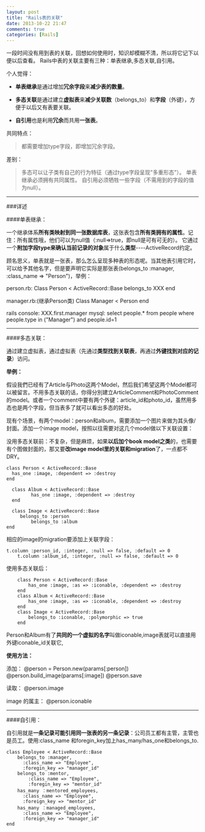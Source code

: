 ```yaml
---
layout: post
title: "Rails表的关联"
date: 2013-10-22 21:47
comments: true
categories: [Rails]
---
```


一段时间没有用到表的关联，回想如何使用时，知识却模糊不清，所以将它记下以便以后查看。
Rails中表的关联主要有三种：单表继承,多态关联,自引用。

个人觉得：

- **单表继承**是通过增加**冗余字段**来**减少表的数量**。

- **多态关联**是通过建立**虚拟表**来**减少关联数**（belongs\_to）和**字段**（外键），方便于以后又有表要关联。

- **自引用**也是利用**冗余**而共用**一张表**。

共同特点：
> 都需要增加type字段，即增加冗余字段。

差别：
> 多态可以让子类有自己的行为特征（通过type字段呈现"多重形态"）。
> 单表继承必须拥有共同属性。
> 自引用必须牺牲一些字段（不需用到的字段的值为null）。

--------------------------------------------------------------

###详述

####单表继承：

一个继承体系**所有类映射到同一张数据库表**，这张表包含**所有类拥有的属性**。记住：所有属性哦，他们可以为null值（:null=>true，即null是可有可无的）。
它通过一个**附加字段type来确认当前记录的对象**属于什么**类型**----ActiveRecord约定。

顾名思义，单表就是一张表，那么怎么呈现多种表的形态呢。当其他表引用它时，可以给予其他名字，但是要声明它实际是那张表(belongs\_to :manager, :class\_name => "Person")，举例：

person.rb:
	Class Person < ActiveRecord::Base
			belongs_to XXX
	end

manager.rb:(继承Person类)
	Class Manager < Person
	end
 

rails console:
	XXX.first.manager
mysql:
	select people.* from people where people.type in ("Manager") and people.id=1

------------------------------------------------------------------

####多态关联：

通过建立虚拟表，通过虚拟表（先通过**类型找到关联表**，再通过**外键找到对应的记录**）访问。

**举例：**

假设我們已经有了Article与Photo这两个Model，然后我们希望这两个Model都可以被留言。不用多态关联的话，你得分別建立ArticleComment和PhotoComment的model。或者一个comment中要有两个外键：article\_id和photo\_id，虽然用多态也是两个字段，但当表多了就可以看出多态的好处。

现有个场景，有两个model：person和album，需要添加一个图片来做为其头像/封面。添加一个image model，按照以往需要对这几个model做以下关联设置：

没用多态关联前：不复杂，但是麻烦，如果**以后加个book model之类**的，也需要有个图做封面的，那又要**改image model里的关联和migration**了，一点都不DRY。

    class Person < ActiveRecord::Base
      has_one :image, :dependent => :destroy
    end

	  class Album < ActiveRecord::Base
			 has_one :image, :dependent => :destroy
	  end

	  class Image < ActiveRecord::Base
	     belongs_to :person
			 belongs_to :album
    end

相应的image的migration要添加上关联字段：

  	t.column :person_id, :integer, :null => false, :default => 0
		t.column :album_id, :integer, :null => false, :default => 0

使用多态关联后：

		class Person < ActiveRecord::Base
			has_one :image, :as => :iconable, :dependent => :destroy
		end
		class Album < ActiveRecord::Base
			has_one :image, :as => :iconable, :dependent => :destroy
		end
		class Image < ActiveRecord::Base
			belongs_to :iconable, :polymorphic => true
		end

Person和Album有了**共同的一个虚拟的名字**叫做iconable,image表就可以直接用外键iconable\_id关联它,

**使用方法：**

添加：
		@person = Person.new(params[:person])
		@person.build_image(params[:image])
		@person.save

读取：
		@person.image

image 的属主：
		@person.iconable

-------------------------------------------------------------------

####自引用：

自引用就是**一条记录可能引用同一张表的另一条记录**：公司员工都有主管，主管也是员工。使用:class\_name 和foregin\_key加上has\_many/has\_one和belongs\_to.

	class Employee < ActiveRecord::Base
		belongs_to :manager,
		  :class_name => "Employee",
		  :foregin_key => "manager_id"
		belongs_to :mentor,
			:class_name => "Employee",
			:foregin_key => "mentor_id"
		has_many ：mentored_employees,
	 	  :class_name => "Employee",
		  :foreign_key => "mentor_id"
		has_many ：managed_employees,
		  :class_name => "Employee",
		  :foreign_key => "manager_id"
	end
